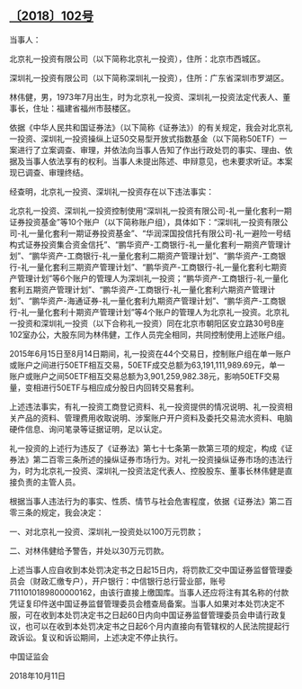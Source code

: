 ## [〔2018〕102号](http://www.csrc.gov.cn/pub/zjhpublic/G00306212/201810/t20181016_345329.htm)

当事人：

北京礼一投资有限公司（以下简称北京礼一投资），住所：北京市西城区。

深圳礼一投资有限公司（以下简称深圳礼一投资），住所：广东省深圳市罗湖区。

林伟健，男，1973年7月出生，时为北京礼一投资、深圳礼一投资法定代表人、董事长，住址：福建省福州市鼓楼区。

依据《中华人民共和国证券法》（以下简称《证券法》）的有关规定，我会对北京礼一投资、深圳礼一投资操纵上证50交易型开放式指数基金（以下简称50ETF）一案进行了立案调查、审理，并依法向当事人告知了作出行政处罚的事实、理由、依据及当事人依法享有的权利。当事人未提出陈述、申辩意见，也未要求听证。本案现已调查、审理终结。

经查明，北京礼一投资、深圳礼一投资存在以下违法事实：

北京礼一投资、深圳礼一投资控制使用“深圳礼一投资有限公司-礼一量化套利一期证券投资基金”等10个账户（以下简称账户组），具体如下：“深圳礼一投资有限公司-礼一量化套利一期证券投资基金”、“华润深国投信托有限公司-礼一避险一号结构式证券投资集合资金信托”、“鹏华资产-工商银行-礼一量化套利一期资产管理计划”、“鹏华资产-工商银行-礼一量化套利二期资产管理计划”、“鹏华资产-工商银行-礼一量化套利三期资产管理计划”、“鹏华资产-工商银行-礼一量化套利七期资产管理计划”等6个账户的管理人为深圳礼一投资；“鹏华资产-工商银行-礼一量化套利五期资产管理计划”、“鹏华资产-工商银行-礼一量化套利六期资产管理计划”、“鹏华资产-海通证券-礼一量化套利九期资产管理计划”、“鹏华资产-工商银行-礼一量化套利十期资产管理计划”等4个账户的管理人为北京礼一投资。北京礼一投资和深圳礼一投资（以下合称礼一投资）同在北京市朝阳区安立路30号B座102室办公，大股东同为林伟健，工作人员完全相同，共同控制使用上述账户组。

2015年6月15日至8月14日期间，礼一投资在44个交易日，控制账户组在单一账户或账户之间进行50ETF相互交易，50ETF成交总额为63,191,111,989.69元，单一账户或账户之间50ETF相互交易总额为3,901,259,982.38元，影响50ETF交易量，变相进行50ETF与相应成分股日内回转交易套利。

上述违法事实，有礼一投资工商登记资料、礼一投资提供的情况说明、礼一投资相关产品的资料、管理费用收取说明、涉案账户开户资料及委托交易流水资料、电脑硬件信息、询问笔录等证据证明，足以认定。

礼一投资的上述行为违反了《证券法》第七十七条第一款第三项的规定，构成《证券法》第二百零三条所述的操纵证券市场行为。对礼一投资操纵证券市场的违法行为，时为北京礼一投资、深圳礼一投资法定代表人、控股股东、董事长林伟健是直接负责的主管人员。

根据当事人违法行为的事实、性质、情节与社会危害程度，依据《证券法》第二百零三条的规定，我会决定：

一、对北京礼一投资、深圳礼一投资处以100万元罚款；

二、对林伟健给予警告，并处以30万元罚款。

上述当事人应自收到本处罚决定书之日起15日内，将罚款汇交中国证券监督管理委员会（财政汇缴专户），开户银行：中信银行总行营业部，账号7111010189800000162，由该行直接上缴国库。当事人还应将注有其名称的付款凭证复印件送中国证券监督管理委员会稽查局备案。当事人如果对本处罚决定不服，可在收到本处罚决定书之日起60日内向中国证券监督管理委员会申请行政复议，也可以在收到本处罚决定书之日起6个月内直接向有管辖权的人民法院提起行政诉讼。复议和诉讼期间，上述决定不停止执行。









中国证监会      

2018年10月11日    

